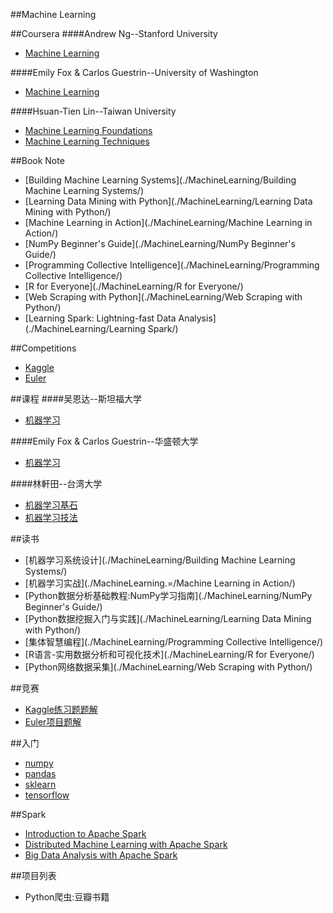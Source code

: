 ##Machine Learning




##Coursera
####Andrew Ng--Stanford University 

- [Machine Learning](https://github.com/xxg1413/coursera/tree/master/Machine%20Learning-Andrew%20Ng)


####Emily Fox & Carlos Guestrin--University of Washington

- [Machine Learning](https://github.com/xxg1413/coursera/tree/master/Machine%20Learning)


####Hsuan-Tien Lin--Taiwan University
- [Machine Learning Foundations](https://github.com/xxg1413/coursera/tree/master/Machine%20Learning%20Foundations)
- [Machine Learning Techniques](https://github.com/xxg1413/coursera/tree/master/Machine%20Learning%20Techniques)



##Book Note
- [Building Machine Learning Systems](./MachineLearning/Building Machine Learning Systems/)
- [Learning Data Mining with Python](./MachineLearning/Learning Data Mining with Python/)
- [Machine Learning in Action](./MachineLearning/Machine Learning in Action/)
- [NumPy Beginner's Guide](./MachineLearning/NumPy Beginner's Guide/)
- [Programming Collective Intelligence](./MachineLearning/Programming Collective Intelligence/)
- [R for Everyone](./MachineLearning/R for Everyone/)
- [Web Scraping with Python](./MachineLearning/Web Scraping with Python/)
- [Learning Spark: Lightning-fast Data Analysis](./MachineLearning/Learning Spark/)

##Competitions
- [Kaggle](./MachineLearning/Kaggle/)
- [Euler](./MachineLearning/Euler/)


##课程
####吴恩达--斯坦福大学

- [机器学习](https://github.com/xxg1413/coursera/tree/master/Machine%20Learning-Andrew%20Ng)


####Emily Fox & Carlos Guestrin--华盛顿大学

- [机器学习](https://github.com/xxg1413/coursera/tree/master/Machine%20Learning)


####林軒田--台湾大学
- [机器学习基石](https://github.com/xxg1413/coursera/tree/master/Machine%20Learning%20Foundations)
- [机器学习技法](https://github.com/xxg1413/coursera/tree/master/Machine%20Learning%20Techniques)

##读书
- [机器学习系统设计](./MachineLearning/Building Machine Learning Systems/)
- [机器学习实战](./MachineLearning.=/Machine Learning in Action/)
- [Python数据分析基础教程:NumPy学习指南](./MachineLearning/NumPy Beginner's Guide/)
- [Python数据挖掘入门与实践](./MachineLearning/Learning Data Mining with Python/)
- [集体智慧编程](./MachineLearning/Programming Collective Intelligence/)
- [R语言-实用数据分析和可视化技术](./MachineLearning/R for Everyone/)
- [Python网络数据采集](./MachineLearning/Web Scraping with Python/)


##竞赛
- [Kaggle练习题题解](./MachineLearning/Kaggle/)
- [Euler项目题解](./MachineLearning/Euler/)



##入门
- [numpy](./MachineLearning/numpy-tutorial/)
- [pandas](./MachineLearning/pandas-tutorial/)
- [sklearn](./MachineLearning/sklearn-turorial/)
- [tensorflow](https://github.com/xxg1413/Tensorflow/tree/master/tutorial)


##Spark
- [Introduction to Apache Spark](https://github.com/xxg1413/edx/tree/master/Introduction%20to%20Apache%20Spark)
- [Distributed Machine Learning with Apache Spark](https://github.com/xxg1413/edx/tree/master/Distributed%20Machine%20Learning%20with%20Apache%20Spark)
- [Big Data Analysis with Apache Spark]()



##项目列表
- Python爬虫:豆瓣书籍
